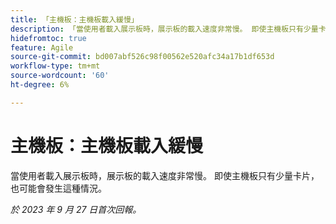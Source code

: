 ```yaml
---
title: 「主機板：主機板載入緩慢」
description: 「當使用者載入展示板時，展示板的載入速度非常慢。 即使主機板只有少量卡片，也可能會發生這種情況。」
hidefromtoc: true
feature: Agile
source-git-commit: bd007abf526c98f00562e520afc34a17b1df653d
workflow-type: tm+mt
source-wordcount: '60'
ht-degree: 6%

---
```



# 主機板：主機板載入緩慢

當使用者載入展示板時，展示板的載入速度非常慢。 即使主機板只有少量卡片，也可能會發生這種情況。

_於 2023 年 9 月 27 日首次回報。_
